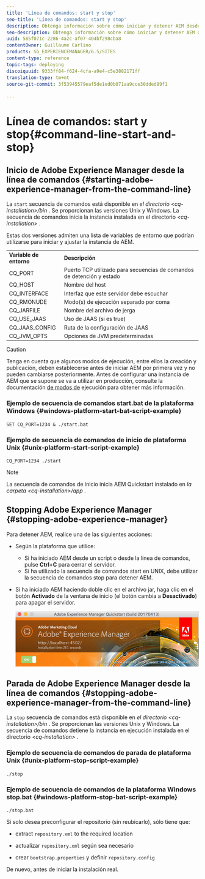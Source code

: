 ```yaml
---
title: 'Línea de comandos: start y stop'
seo-title: 'Línea de comandos: start y stop'
description: Obtenga información sobre cómo iniciar y detener AEM desde la línea de comandos.
seo-description: Obtenga información sobre cómo iniciar y detener AEM desde la línea de comandos.
uuid: 585f071c-2286-4a2c-af07-404bf298cba8
contentOwner: Guillaume Carlino
products: SG_EXPERIENCEMANAGER/6.5/SITES
content-type: reference
topic-tags: deploying
discoiquuid: 9333ff84-f624-4cfa-a9e4-c5e3882171ff
translation-type: tm+mt
source-git-commit: 3f53945579eaf5de1ed0b071aa9cce30dded89f1

---
```



# Línea de comandos: start y stop{#command-line-start-and-stop}

## Inicio de Adobe Experience Manager desde la línea de comandos {#starting-adobe-experience-manager-from-the-command-line}

La `start` secuencia de comandos está disponible en *el directorio &lt;cq-installation>/bin* . Se proporcionan las versiones Unix y Windows. La secuencia de comandos inicia la instancia instalada en el directorio *&lt;cq-installation>* .

Estas dos versiones admiten una lista de variables de entorno que podrían utilizarse para iniciar y ajustar la instancia de AEM.

<table>
 <tbody>
  <tr>
   <td><strong>Variable de entorno </strong></td>
   <td><strong>Descripción </strong></td>
  </tr>
  <tr>
   <td>CQ_PORT</td>
   <td>Puerto TCP utilizado para secuencias de comandos de detención y estado<br /> </td>
  </tr>
  <tr>
   <td>CQ_HOST</td>
   <td>Nombre del host<br /> </td>
  </tr>
  <tr>
   <td>CQ_INTERFACE</td>
   <td>Interfaz que este servidor debe escuchar<br /> </td>
  </tr>
  <tr>
   <td>CQ_RMONUDE</td>
   <td>Modo(s) de ejecución separado por coma<br /> </td>
  </tr>
  <tr>
   <td>CQ_JARFILE</td>
   <td>Nombre del archivo de jerga<br /> </td>
  </tr>
  <tr>
   <td>CQ_USE_JAAS</td>
   <td>Uso de JAAS (si es true)<br /> </td>
  </tr>
  <tr>
   <td>CQ_JAAS_CONFIG</td>
   <td>Ruta de la configuración de JAAS<br /> </td>
  </tr>
  <tr>
   <td>CQ_JVM_OPTS</td>
   <td>Opciones de JVM predeterminadas<br /> </td>
  </tr>
 </tbody>
</table>

>[!CAUTION]
>
>Tenga en cuenta que algunos modos de ejecución, entre ellos la creación y publicación, deben establecerse antes de iniciar AEM por primera vez y no pueden cambiarse posteriormente. Antes de configurar una instancia de AEM que se supone se va a utilizar en producción, consulte la documentación [de modos de](/help/sites-deploying/configure-runmodes.md) ejecución para obtener más información.

### Ejemplo de secuencia de comandos start.bat de la plataforma Windows {#windows-platform-start-bat-script-example}

```shell
SET CQ_PORT=1234 & ./start.bat
```

### Ejemplo de secuencia de comandos de inicio de plataforma Unix {#unix-platform-start-script-example}

```shell
CQ_PORT=1234 ./start
```

>[!NOTE]
>
>La secuencia de comandos de inicio inicia AEM Quickstart instalado en *la carpeta &lt;cq-installation>/app* .

## Stopping Adobe Experience Manager {#stopping-adobe-experience-manager}

Para detener AEM, realice una de las siguientes acciones:

* Según la plataforma que utilice:

   * Si ha iniciado AEM desde un script o desde la línea de comandos, pulse **Ctrl+C** para cerrar el servidor.
   * Si ha utilizado la secuencia de comandos start en UNIX, debe utilizar la secuencia de comandos stop para detener AEM.

* Si ha iniciado AEM haciendo doble clic en el archivo jar, haga clic en el botón **Activado** de la ventana de inicio (el botón cambia a **Desactivado**) para apagar el servidor.

   ![chlimage_1-63](assets/chlimage_1-63.png)

## Parada de Adobe Experience Manager desde la línea de comandos {#stopping-adobe-experience-manager-from-the-command-line}

La `stop` secuencia de comandos está disponible en *el directorio &lt;cq-installation>/bin* . Se proporcionan las versiones Unix y Windows. La secuencia de comandos detiene la instancia en ejecución instalada en el directorio *&lt;cq-installation>* .

### Ejemplo de secuencia de comandos de parada de plataforma Unix {#unix-platform-stop-script-example}

```shell
./stop
```

### Ejemplo de secuencia de comandos de la plataforma Windows stop.bat {#windows-platform-stop-bat-script-example}

```shell
./stop.bat
```

Si solo desea preconfigurar el repositorio (sin reubicarlo), sólo tiene que:

* extract `repository.xml` to the required location

* actualizar `repository.xml` según sea necesario

* crear `bootstrap.properties` y definir `repository.config`

De nuevo, antes de iniciar la instalación real.

